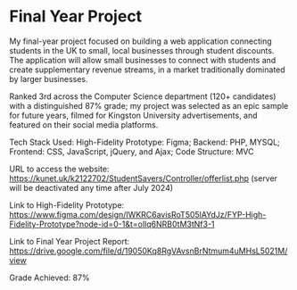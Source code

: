 # Final Year Project
My final-year project focused on building a web application connecting students in the UK to small, local businesses through student discounts. The application will allow small businesses to connect with students and create supplementary revenue streams, in a market traditionally dominated by larger businesses. 

Ranked 3rd across the Computer Science department (120+ candidates) with a distinguished 87% grade; my project was selected as an epic sample for future years, filmed for Kingston University advertisements, and featured on their social media platforms.

Tech Stack Used: High-Fidelity Prototype: Figma; Backend: PHP, MYSQL; Frontend: CSS, JavaScript, jQuery, and Ajax; Code Structure: MVC

URL to access the website: https://kunet.uk/k2122702/StudentSavers/Controller/offerlist.php (server will be deactivated any time after July 2024)

Link to High-Fidelity Prototype: https://www.figma.com/design/IWKRC6avisRoT505lAYdJz/FYP-High-Fidelity-Prototype?node-id=0-1&t=olIq6NRB0tM3tNf3-1

Link to Final Year Project Report: https://drive.google.com/file/d/19050Kq8RgVAvsnBrNtmum4uMHsL5021M/view

Grade Achieved: 87%
